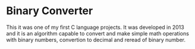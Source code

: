 # Binary Converter

This it was one of my first C language projects. It was developed in 2013 and it is an algorithm capable to convert and make simple math operations with binary numbers, convertion to decimal and reread of binary number.
